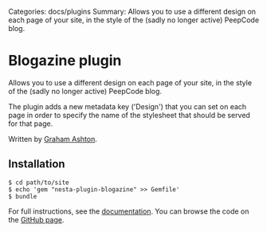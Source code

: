 Categories: docs/plugins
Summary: Allows you to use a different design on each page of your site, in the style of the (sadly no longer active) PeepCode blog.

# Blogazine plugin

Allows you to use a different design on each page of your site, in the
style of the (sadly no longer active) PeepCode blog.

The plugin adds a new metadata key ('Design') that you can set on each
page in order to specify the name of the stylesheet that should be
served for that page.

Written by [Graham Ashton][].

## Installation

    $ cd path/to/site
    $ echo 'gem "nesta-plugin-blogazine" >> Gemfile'
    $ bundle

For full instructions, see the [documentation][]. You can browse the
code on the [GitHub page][].

[Graham Ashton]: http://effectif.com
[documentation]: /docs/design/making-an-art-directed-blogazine
[GitHub page]: https://github.com/gma/nesta-plugin-blogazine
